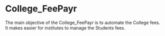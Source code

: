 # College_FeePayr
The main objective of the College_FeePayr is to automate the College fees. It makes easier for institutes to manage the Students fees.
